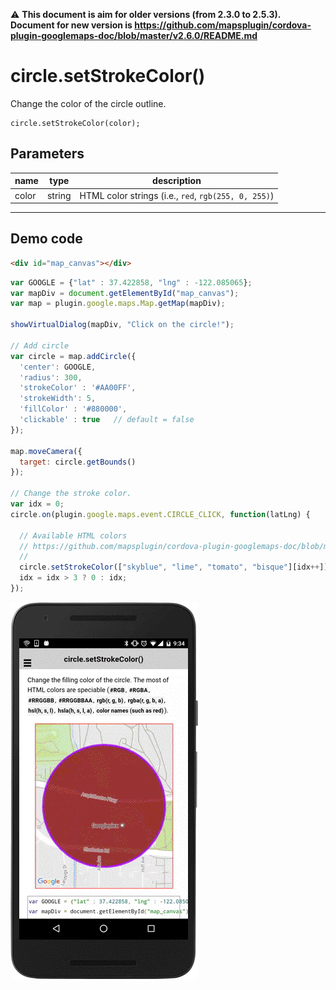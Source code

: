 :warning: **This document is aim for older versions (from 2.3.0 to 2.5.3).
Document for new version is https://github.com/mapsplugin/cordova-plugin-googlemaps-doc/blob/master/v2.6.0/README.md**

# circle.setStrokeColor()

Change the color of the circle outline.

```
circle.setStrokeColor(color);
```

## Parameters

name           | type          | description
---------------|---------------|---------------------------------------
color          | string        | HTML color strings (i.e., `red`, `rgb(255, 0, 255)`)
-----------------------------------------------------------------------

## Demo code

```html
<div id="map_canvas"></div>
```

```js
var GOOGLE = {"lat" : 37.422858, "lng" : -122.085065};
var mapDiv = document.getElementById("map_canvas");
var map = plugin.google.maps.Map.getMap(mapDiv);

showVirtualDialog(mapDiv, "Click on the circle!");

// Add circle
var circle = map.addCircle({
  'center': GOOGLE,
  'radius': 300,
  'strokeColor' : '#AA00FF',
  'strokeWidth': 5,
  'fillColor' : '#880000',
  'clickable' : true   // default = false
});

map.moveCamera({
  target: circle.getBounds()
});

// Change the stroke color.
var idx = 0;
circle.on(plugin.google.maps.event.CIRCLE_CLICK, function(latLng) {

  // Available HTML colors
  // https://github.com/mapsplugin/cordova-plugin-googlemaps-doc/blob/master/v1.4.0/Available-HTML-colors/README.md
  //
  circle.setStrokeColor(["skyblue", "lime", "tomato", "bisque"][idx++]);
  idx = idx > 3 ? 0 : idx;
});
```

![](image.gif)
